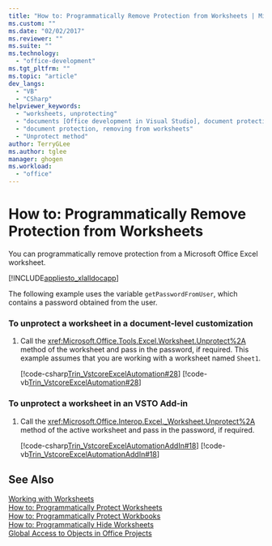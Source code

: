 ```yaml
---
title: "How to: Programmatically Remove Protection from Worksheets | Microsoft Docs"
ms.custom: ""
ms.date: "02/02/2017"
ms.reviewer: ""
ms.suite: ""
ms.technology: 
  - "office-development"
ms.tgt_pltfrm: ""
ms.topic: "article"
dev_langs: 
  - "VB"
  - "CSharp"
helpviewer_keywords: 
  - "worksheets, unprotecting"
  - "documents [Office development in Visual Studio], document protection"
  - "document protection, removing from worksheets"
  - "Unprotect method"
author: TerryGLee
ms.author: tglee
manager: ghogen
ms.workload: 
  - "office"
---
```

# How to: Programmatically Remove Protection from Worksheets
  You can programmatically remove protection from a Microsoft Office Excel worksheet.  
  
 [!INCLUDE[appliesto_xlalldocapp](../vsto/includes/appliesto-xlalldocapp-md.md)]  
  
 The following example uses the variable `getPasswordFromUser`, which contains a password obtained from the user.  
  
### To unprotect a worksheet in a document-level customization  
  
1.  Call the <xref:Microsoft.Office.Tools.Excel.Worksheet.Unprotect%2A> method of the worksheet and pass in the password, if required. This example assumes that you are working with a worksheet named `Sheet1`.  
  
     [!code-csharp[Trin_VstcoreExcelAutomation#28](../vsto/codesnippet/CSharp/Trin_VstcoreExcelAutomationCS/Sheet1.cs#28)]
     [!code-vb[Trin_VstcoreExcelAutomation#28](../vsto/codesnippet/VisualBasic/Trin_VstcoreExcelAutomation/Sheet1.vb#28)]  
  
### To unprotect a worksheet in an VSTO Add-in  
  
1.  Call the <xref:Microsoft.Office.Interop.Excel._Worksheet.Unprotect%2A> method of the active worksheet and pass in the password, if required.  
  
     [!code-csharp[Trin_VstcoreExcelAutomationAddIn#18](../vsto/codesnippet/CSharp/trin_vstcoreexcelautomationaddin/ThisAddIn.cs#18)]
     [!code-vb[Trin_VstcoreExcelAutomationAddIn#18](../vsto/codesnippet/VisualBasic/trin_vstcoreexcelautomationaddin/ThisAddIn.vb#18)]  
  
## See Also  
 [Working with Worksheets](../vsto/working-with-worksheets.md)   
 [How to: Programmatically Protect Worksheets](../vsto/how-to-programmatically-protect-worksheets.md)   
 [How to: Programmatically Protect Workbooks](../vsto/how-to-programmatically-protect-workbooks.md)   
 [How to: Programmatically Hide Worksheets](../vsto/how-to-programmatically-hide-worksheets.md)   
 [Global Access to Objects in Office Projects](../vsto/global-access-to-objects-in-office-projects.md)  
  
  